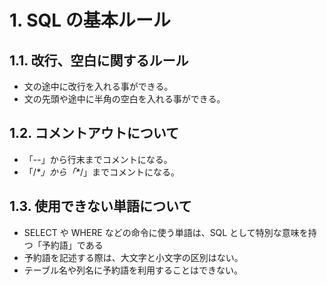 # 1. SQL の基本ルール

## 1.1. 改行、空白に関するルール

- 文の途中に改行を入れる事ができる。
- 文の先頭や途中に半角の空白を入れる事ができる。

## 1.2. コメントアウトについて

- 「--」から行末までコメントになる。
- 「/_\*」から「\*_/」までコメントになる。

## 1.3. 使用できない単語について

- SELECT や WHERE などの命令に使う単語は、SQL として特別な意味を持つ「予約語」である
- 予約語を記述する際は、大文字と小文字の区別はない。
- テーブル名や列名に予約語を利用することはできない。
